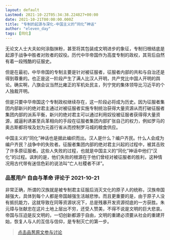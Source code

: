 ```yaml
---
layout: default
Lastmod: 2021-10-22T05:34:38.224827+00:00
date: 2021-10-21T00:00:00.000Z
title: "专制的起源与深化-中国主义的“同化”神话"
author: "eleven_day"
tags: [同化]
---
```


无论文人士大夫如何涂脂抹粉，甚至将其包装成文明进步的象征，专制归根结底是起源于战争中胜者对败者的奴役。历代中华帝国作为高度专制的政权，其背后自然有着一段残酷的征服史。  
  
但是在最初，中华帝国的专制主要是针对被征服者，征服者内部的共和与自治还是得到尊重的。也正是这一阶段产生了满人比汉人开明，共产党比中国人开明的舆论。确实啊，八旗会议当然比雍正的军机处民主，列宁党的集体领导比习近平的个人独裁开明。  
  
但是只要中华帝国这个专制政权继续存在，这一阶段必将成为历史。因为征服者集团内部新兴的绝对君主通过对被征服者实施专制统治获得大量资源从而打破征服者集团内部的派系平衡，新兴的绝对君主可以通过利用奴役被征服者获得得大量资源，威逼利诱甚至兵革相向的手段在征服者集团内部扩张自己的权力，例如罗马的奥古斯都将埃及划为元首行省从而控制罗马城的粮食供应。  
  
中国主义的“同化”神话也是据此编织而出。汉人是什么？编户齐民。什么人会成为编户齐民？战争中的失败者。征服者集团内部的绝对君主兴起的过程中，被其击败了许多原征服者。这些人失败的过程，也就是中国主义的“同化”神话中他们“汉化”的过程。讽刺的是，他们失败的根源在于他们曾经对被征服者的胜利，这种情况用古代带有迷信色彩的说法叫“亡人社稷者不详”。

            
### 品葱用户 **自由与革命** 评论于 2021-10-21
        
非常正确，所谓的汉族就是被专制君主征服后消灭文化的原子人的统称，汉族帝国越强大，具体到每个人都是帝国越强生活越悲惨。而且更重要的是，由于原子人没有抵抗能力，这就导致在同等资源状况下，总是残暴开发资源彻底的一方获胜。朱元璋与张献忠在这片土地上层出不穷，还受人赞美，不得不说是文明的巨大悲哀。  
帝国与压迫是反文明的，一切创新都源于自由，文明的重建必须要从社会的重建开始，恢复人与人的互信与信仰，是专制灭亡的第一步。
        






> [点击品葱原文参与讨论](https://pincong.rocks/article/36433)

